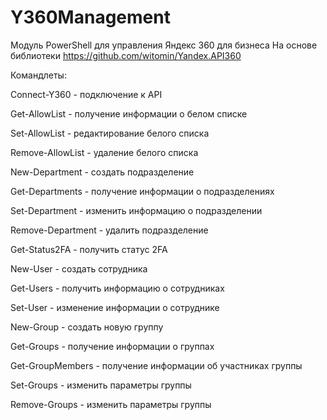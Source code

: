 # Y360Management
Модуль PowerShell для управления Яндекс 360 для бизнеса
На основе библиотеки https://github.com/witomin/Yandex.API360

Командлеты:

Connect-Y360 - подключение к API

Get-AllowList - получение информации о белом списке

Set-AllowList - редактирование белого списка

Remove-AllowList - удаление белого списка

New-Department - создать подразделение

Get-Departments - получение информации о  подразделениях

Set-Department - изменить информацию о  подразделении

Remove-Department - удалить подразделение

Get-Status2FA - получить статус 2FA

New-User - создать сотрудника

Get-Users - получить информацию о сотрудниках

Set-User - изменение информации о сотруднике

New-Group - создать новую группу

Get-Groups - получение информации о группах

Get-GroupMembers - получение информации об участниках группы

Set-Groups - изменить параметры группы

Remove-Groups - изменить параметры группы